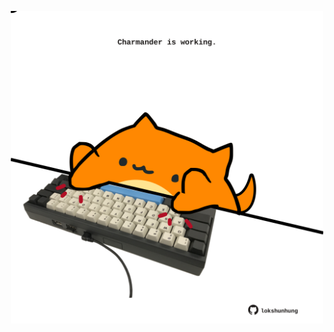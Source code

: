 <!-- built at 13/12/2022, 05:00:58 UTC -->
<p align="center">
  <img width="500" height="500" src="./ReadmeImage.svg">
</p>
